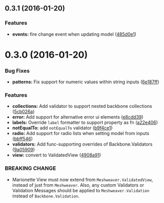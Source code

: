 <a name="0.3.1"></a>
## 0.3.1 (2016-01-20)


### Features

* **events:** fire change event when updating model ([485d0e1](https://github.com/aranasoft/meshweaver/commit/485d0e1))


<a name="0.3.0"></a>
# 0.3.0 (2016-01-20)


### Bug Fixes

* **patterns:** Fix support for numeric values within string inputs ([6e187ff](https://github.com/aranasoft/meshweaver/commit/6e187ff))

### Features

* **collections:** Add validator to support nested backbone collections ([5cb026a](https://github.com/aranasoft/meshweaver/commit/5cb026a))
* **error:** Add support for alternative error ui elements ([e8cdd39](https://github.com/aranasoft/meshweaver/commit/e8cdd39))
* **labels:** Override `label` formatter to support property as fn ([a22e406](https://github.com/aranasoft/meshweaver/commit/a22e406))
* **notEqualTo:** add `notEqualTo` validator ([b9f4ce1](https://github.com/aranasoft/meshweaver/commit/b9f4ce1))
* **radio:** Add support for radio lists when setting model from inputs ([bbff546](https://github.com/aranasoft/meshweaver/commit/bbff546))
* **validators:** Add func-supporting overrides of Backbone.Validators ([9a05909](https://github.com/aranasoft/meshweaver/commit/9a05909))
* **view:** convert to ValidatedView ([4908a91](https://github.com/aranasoft/meshweaver/commit/4908a91))


### BREAKING CHANGE

* Marionette View must now extend from
`Meshweaver.ValidatedView`, instead of just from `Meshweaver`. Also,
any custom Validators or Validation Messages should be applied to
`Meshweaver.Validation` instead of `Backbone.Validation`.


